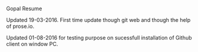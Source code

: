 Gopal Resume

Updated 19-03-2016. First time update though git web and though the help of prose.io.

Updated 01-08-2016 for testing purpose on sucessfull installation of Github client on window PC.
